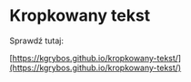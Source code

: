 # Kropkowany tekst

Sprawdź tutaj:

[https://kgrybos.github.io/kropkowany-tekst/](https://kgrybos.github.io/kropkowany-tekst/)
